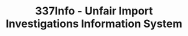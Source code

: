 ---
bigquery: https://console.cloud.google.com/bigquery?p=patents-public-data&d=usitc_investigations&page=dataset&project=sheets-management-319211
citation: US International Trade Commission 337Info Unfair Import Investigations Information
  System
contributors: US International Trade Comission
cost: None
description: US International Trade Commission 337Info Unfair Import Investigations
  Information System contains data on investigations done under Section 337. Section
  337 declares the infringement of certain statutory intellectual property rights
  and other forms of unfair competition in import trade to be unlawful practices.
  Most Section 337 investigations involve allegations of patent or registered trademark
  infringement.
documentation: FAQ and tutorial available on the site
last_edit: 04/07/2022, 11:23:28
location: https://pubapps2.usitc.gov/337external/
maintained_by: US International Trade Comission
schema_fields:
- patentNumber
- complainant
- scheduledStartDateEvidHear
- investigationNo
- docketNo
- teoIdDueDate
- trademarkNumbers
- investigationType
- patentNumbers
- investigationTermDate
- targetDate
- actualEndDateEvidHear
- cafcAppeals
- id
- issueDateOtherNonFinal
- endDateMarkmanHearing
- respondent
- finalDetNoViolation
- teoReliefGranted
- gcAttorney
- currentStatus
- publication_number
- finalIdOnViolationDue
- aljAssigned
- ouiiParticipation
- scheduledEndDateEvidHear
- teoProceedingInvolved
- htsNumbers
- invUnfairAct
- lastUpdated
- currentActiveALJ
- actualStartDateEvidHear
- dateComplaintFiled
- dateOfPublicationFrNotice
- copyrightNumbers
- internalRemand
- teoIdIssueDate
- finalDetViolation
- finalIdOnViolationIssue
- startDateMarkmanHearing
- title
- markmanHearing
- ouiiAttorney
- dateCreated
shortname: unfair_import_investigations
tags:
- import
- legal
- trade
timeframe: 2008-2021 (prior to 2008 downloadable as a JSON file)
title: 337Info - Unfair Import Investigations Information System
uuid: 2721f5ec-e599-4890-9265-9706719fc71e
---